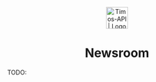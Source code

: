 <p align="center">
  <img src="https://timos.s3.eu-central-1.amazonaws.com/Timos-API++Logo.png" height="50" alt="Timos-API | Logo" />
</p>
<h1 align="center">Newsroom</h1>

TODO:
